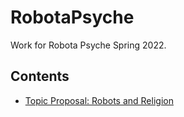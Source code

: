 # RobotaPsyche
Work for Robota Psyche Spring 2022.

## Contents

- [Topic Proposal: Robots and Religion](jan31/topic-proposal.md)
